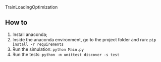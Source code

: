 TrainLoadingOptimization

## How to

1. Install anaconda;
2. Inside the anaconda environment, go to the project folder and run: `pip install -r requirements`
3. Run the simulation: `python Main.py`
4. Run the tests: `python -m unittest discover -s test`

